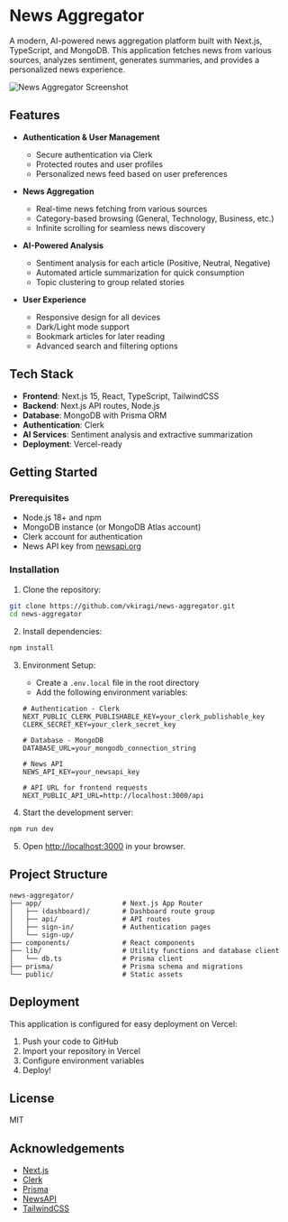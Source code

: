# News Aggregator

A modern, AI-powered news aggregation platform built with Next.js, TypeScript, and MongoDB. This application fetches news from various sources, analyzes sentiment, generates summaries, and provides a personalized news experience.

![News Aggregator Screenshot](https://placehold.co/600x400/5271ff/ffffff?text=News+Aggregator)

## Features

- **Authentication & User Management**
  - Secure authentication via Clerk
  - Protected routes and user profiles
  - Personalized news feed based on user preferences

- **News Aggregation**
  - Real-time news fetching from various sources
  - Category-based browsing (General, Technology, Business, etc.)
  - Infinite scrolling for seamless news discovery

- **AI-Powered Analysis**
  - Sentiment analysis for each article (Positive, Neutral, Negative)
  - Automated article summarization for quick consumption
  - Topic clustering to group related stories

- **User Experience**
  - Responsive design for all devices
  - Dark/Light mode support
  - Bookmark articles for later reading
  - Advanced search and filtering options

## Tech Stack

- **Frontend**: Next.js 15, React, TypeScript, TailwindCSS
- **Backend**: Next.js API routes, Node.js
- **Database**: MongoDB with Prisma ORM
- **Authentication**: Clerk
- **AI Services**: Sentiment analysis and extractive summarization
- **Deployment**: Vercel-ready

## Getting Started

### Prerequisites

- Node.js 18+ and npm
- MongoDB instance (or MongoDB Atlas account)
- Clerk account for authentication
- News API key from [newsapi.org](https://newsapi.org)

### Installation

1. Clone the repository:
```bash
git clone https://github.com/vkiragi/news-aggregator.git
cd news-aggregator
```

2. Install dependencies:
```bash
npm install
```

3. Environment Setup:
   - Create a `.env.local` file in the root directory
   - Add the following environment variables:
   ```
   # Authentication - Clerk
   NEXT_PUBLIC_CLERK_PUBLISHABLE_KEY=your_clerk_publishable_key
   CLERK_SECRET_KEY=your_clerk_secret_key

   # Database - MongoDB
   DATABASE_URL=your_mongodb_connection_string

   # News API
   NEWS_API_KEY=your_newsapi_key

   # API URL for frontend requests
   NEXT_PUBLIC_API_URL=http://localhost:3000/api
   ```

4. Start the development server:
```bash
npm run dev
```

5. Open [http://localhost:3000](http://localhost:3000) in your browser.

## Project Structure

```
news-aggregator/
├── app/                    # Next.js App Router
│   ├── (dashboard)/        # Dashboard route group
│   ├── api/                # API routes
│   ├── sign-in/            # Authentication pages
│   └── sign-up/
├── components/             # React components
├── lib/                    # Utility functions and database client
│   └── db.ts               # Prisma client
├── prisma/                 # Prisma schema and migrations
└── public/                 # Static assets
```

## Deployment

This application is configured for easy deployment on Vercel:

1. Push your code to GitHub
2. Import your repository in Vercel
3. Configure environment variables
4. Deploy!

## License

MIT

## Acknowledgements

- [Next.js](https://nextjs.org/)
- [Clerk](https://clerk.com/)
- [Prisma](https://www.prisma.io/)
- [NewsAPI](https://newsapi.org/)
- [TailwindCSS](https://tailwindcss.com/)
